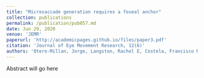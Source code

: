 ```yaml
---
title: "Microsaccade generation requires a foveal anchor"
collection: publications
permalink: /publication/pub057.md
date: Jun 29, 2020
venue: 'JEMR'
paperurl: 'http://academicpages.github.io/files/paper3.pdf'
citation: 'Journal of Eye Movement Research, 12(6)'
authors: 'Otero-Millan, Jorge, Langston, Rachel E, Costela, Francisco M, Macknik, Stephen L, Martinez-Conde, Susana'
---
```

Abstract will go here

